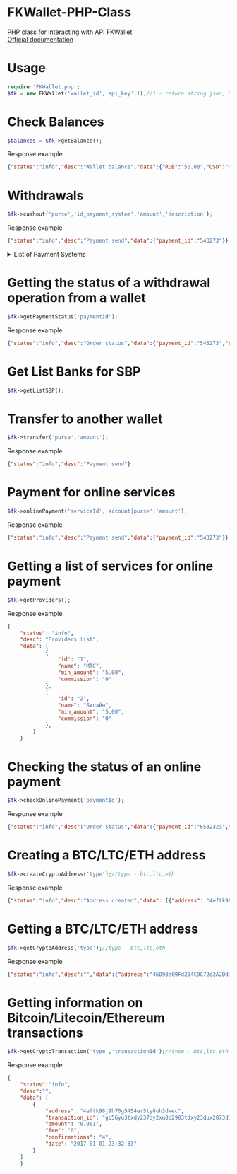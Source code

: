 # FKWallet-PHP-Class
PHP class for interacting with API FKWallet<br>
[Official documentation](https://www.fkwallet.ru/docs)
# Usage
```php
require 'FKWallet.php';
$fk = new FKWallet('wallet_id','api_key',1);//1 - return string json, 0 - return php array
```
# Check Balances
```php
$balances = $fk->getBalance();
```
Response example
```json
{"status":"info","desc":"Wallet balance","data":{"RUB":"50.00","USD":"0.00","EUR":"0.00"}}
```
# Withdrawals
```php
$fk->cashout('purse','id_payment_system','amount','description');
```
Response example
```json
{"status":"info","desc":"Payment send","data":{"payment_id":"543273"}}
```
<details>
  <summary>List of Payment Systems</summary>
  2	WebMoney WMZ<br>
  63	QIWI кошелек<br>
  64	Perfect Money USD<br>
  45	Яндекс.Деньги<br>
  69	Perfect Money EUR<br>
  82	Мобильный Платеж Мегафон<br>
  83	Мобильный Платеж Билайн<br>
  84	Мобильный Платеж МТС<br>
  94	VISA/MASTERCARD RUB<br>
  132	Мобильный Платеж Tele2<br>
  115	PAYEER USD<br>
  114	PAYEER RUB<br>
  133	FK WALLET RUB<br>
  136	ADVCASH USD<br>
  150	ADVCASH RUB<br>
  186	VISA/MASTERCARD KZT<br>
  201	СБП<br>
</details>

# Getting the status of a withdrawal operation from a wallet
```php
$fk->getPaymentStatus('paymentId');
```
Response example
```json
{"status":"info","desc":"Order status","data":{"payment_id":"543273","status":"Canceled"}}
```
# Get List Banks for SBP
```php
$fk->getListSBP();
```
# Transfer to another wallet
```php
$fk->transfer('purse','amount');
```
Response example
```json
{"status":"info","desc":"Payment send"}
```
# Payment for online services
```php
$fk->onlinePayment('serviceId','account|purse','amount');
```
Response example
```json
{"status":"info","desc":"Payment send","data":{"payment_id":"543273"}}
```
# Getting a list of services for online payment
```php
$fk->getProviders();
```
Response example
```json
{
    "status": "info",
    "desc": "Providers list",
    "data": [
            {
                "id": "1",
                "name": "МТС",
                "min_amount": "5.00",
                "commission": "0"
            },
            {
                "id": "2",
                "name": "Билайн",
                "min_amount": "5.00",
                "commission": "0"
            },
        ]
    }
```
# Checking the status of an online payment
```php
$fk->checkOnlinePayment('paymentId');
```
Response example
```json
{"status":"info","desc":"Order status","data":{"payment_id":"6532323","status":"Canceled"}}
```
# Creating a BTC/LTC/ETH address
```php
$fk->createCryptoAddress('type');//type - btc,ltc,eth
```
Response example
```json
{"status":"info","desc":"Address created","data": [{"address": "4eftk98j9h76g5454er5ty8uh3dwec"}]}
```
# Getting a BTC/LTC/ETH address
```php
$fk->getCryptoAddress('type');//type - btc,ltc,eth
```
Response example
```json
{"status":"info","desc":"","data":{"address":"46D98a09Fd204C9C72d2A2Dd3563fF5495aD41D0","valid":"2020-05-16 14:54:52"}}
```
# Getting information on Bitcoin/Litecoin/Ethereum transactions
```php
$fk->getCryptoTransaction('type','transactionId');//type - btc,ltc,eth
```
Response example
```json
{
    "status":"info",
    "desc":"",
    "data": [
        {
            "address": "4eftk98j9h76g5454er5ty8uh3dwec",
            "transaction_id": "gb56yu3txdy237dy2xu8d2983tdxy23dux2873d7yx20d",
            "amount": "0.001",
            "fee": "0",
            "confirmations": "4",
            "date": "2017-01-01 23:32:33"
        }
    ]
    }
```
